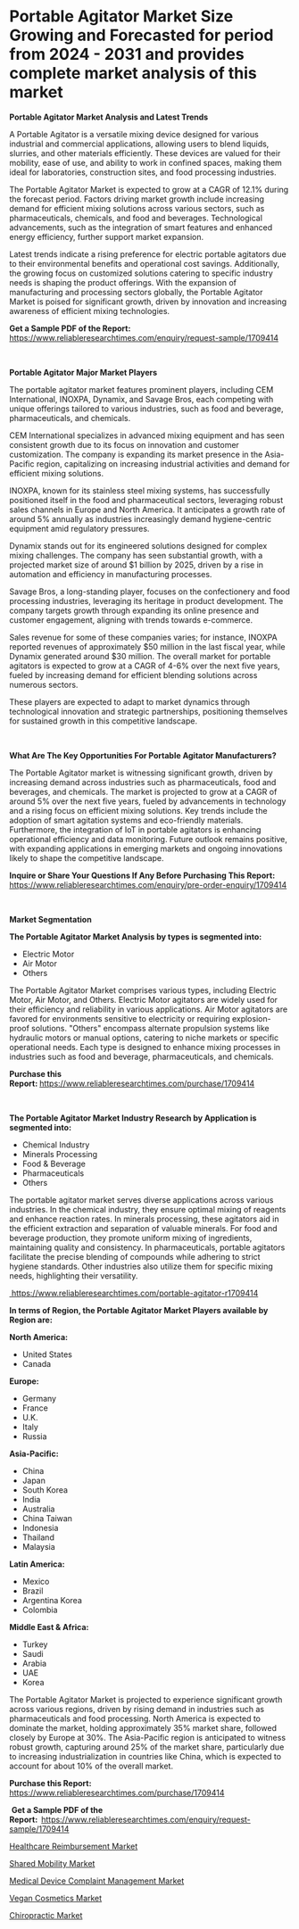 <p><h1>Portable Agitator Market Size Growing and Forecasted for period from 2024 - 2031 and provides complete market analysis of this market</h1></p><p><strong>Portable Agitator Market Analysis and Latest Trends</strong></p>
<p><p>A Portable Agitator is a versatile mixing device designed for various industrial and commercial applications, allowing users to blend liquids, slurries, and other materials efficiently. These devices are valued for their mobility, ease of use, and ability to work in confined spaces, making them ideal for laboratories, construction sites, and food processing industries.</p><p>The Portable Agitator Market is expected to grow at a CAGR of 12.1% during the forecast period. Factors driving market growth include increasing demand for efficient mixing solutions across various sectors, such as pharmaceuticals, chemicals, and food and beverages. Technological advancements, such as the integration of smart features and enhanced energy efficiency, further support market expansion. </p><p>Latest trends indicate a rising preference for electric portable agitators due to their environmental benefits and operational cost savings. Additionally, the growing focus on customized solutions catering to specific industry needs is shaping the product offerings. With the expansion of manufacturing and processing sectors globally, the Portable Agitator Market is poised for significant growth, driven by innovation and increasing awareness of efficient mixing technologies.</p></p>
<p><strong>Get a Sample PDF of the Report:&nbsp;</strong> <a href="https://www.reliableresearchtimes.com/enquiry/request-sample/1709414?utm_campaign=1606&utm_medium=2&utm_source=Github&utm_content=ia&utm_term=21102024&utm_id=portable-agitator">https://www.reliableresearchtimes.com/enquiry/request-sample/1709414</a></p>
<p>&nbsp;</p>
<p><strong>Portable Agitator Major Market Players</strong></p>
<p><p>The portable agitator market features prominent players, including CEM International, INOXPA, Dynamix, and Savage Bros, each competing with unique offerings tailored to various industries, such as food and beverage, pharmaceuticals, and chemicals.</p><p>CEM International specializes in advanced mixing equipment and has seen consistent growth due to its focus on innovation and customer customization. The company is expanding its market presence in the Asia-Pacific region, capitalizing on increasing industrial activities and demand for efficient mixing solutions. </p><p>INOXPA, known for its stainless steel mixing systems, has successfully positioned itself in the food and pharmaceutical sectors, leveraging robust sales channels in Europe and North America. It anticipates a growth rate of around 5% annually as industries increasingly demand hygiene-centric equipment amid regulatory pressures.</p><p>Dynamix stands out for its engineered solutions designed for complex mixing challenges. The company has seen substantial growth, with a projected market size of around $1 billion by 2025, driven by a rise in automation and efficiency in manufacturing processes. </p><p>Savage Bros, a long-standing player, focuses on the confectionery and food processing industries, leveraging its heritage in product development. The company targets growth through expanding its online presence and customer engagement, aligning with trends towards e-commerce.</p><p>Sales revenue for some of these companies varies; for instance, INOXPA reported revenues of approximately $50 million in the last fiscal year, while Dynamix generated around $30 million. The overall market for portable agitators is expected to grow at a CAGR of 4-6% over the next five years, fueled by increasing demand for efficient blending solutions across numerous sectors. </p><p>These players are expected to adapt to market dynamics through technological innovation and strategic partnerships, positioning themselves for sustained growth in this competitive landscape.</p></p>
<p>&nbsp;</p>
<p><strong>What Are The Key Opportunities For Portable Agitator Manufacturers?</strong></p>
<p><p>The Portable Agitator market is witnessing significant growth, driven by increasing demand across industries such as pharmaceuticals, food and beverages, and chemicals. The market is projected to grow at a CAGR of around 5% over the next five years, fueled by advancements in technology and a rising focus on efficient mixing solutions. Key trends include the adoption of smart agitation systems and eco-friendly materials. Furthermore, the integration of IoT in portable agitators is enhancing operational efficiency and data monitoring. Future outlook remains positive, with expanding applications in emerging markets and ongoing innovations likely to shape the competitive landscape.</p></p>
<p><strong>Inquire or Share Your Questions If Any Before Purchasing This Report:</strong> <a href="https://www.reliableresearchtimes.com/enquiry/pre-order-enquiry/1709414?utm_campaign=1606&utm_medium=2&utm_source=Github&utm_content=ia&utm_term=21102024&utm_id=portable-agitator">https://www.reliableresearchtimes.com/enquiry/pre-order-enquiry/1709414</a></p>
<p>&nbsp;</p>
<p><strong>Market Segmentation</strong></p>
<p><strong>The Portable Agitator Market Analysis by types is segmented into:</strong></p>
<p><ul><li>Electric Motor</li><li>Air Motor</li><li>Others</li></ul></p>
<p><p>The Portable Agitator Market comprises various types, including Electric Motor, Air Motor, and Others. Electric Motor agitators are widely used for their efficiency and reliability in various applications. Air Motor agitators are favored for environments sensitive to electricity or requiring explosion-proof solutions. "Others" encompass alternate propulsion systems like hydraulic motors or manual options, catering to niche markets or specific operational needs. Each type is designed to enhance mixing processes in industries such as food and beverage, pharmaceuticals, and chemicals.</p></p>
<p><strong>Purchase this Report:&nbsp;</strong><a href="https://www.reliableresearchtimes.com/purchase/1709414?utm_campaign=1606&utm_medium=2&utm_source=Github&utm_content=ia&utm_term=21102024&utm_id=portable-agitator">https://www.reliableresearchtimes.com/purchase/1709414</a></p>
<p>&nbsp;</p>
<p><strong>The Portable Agitator Market Industry Research by Application is segmented into:</strong></p>
<p><ul><li>Chemical Industry</li><li>Minerals Processing</li><li>Food & Beverage</li><li>Pharmaceuticals</li><li>Others</li></ul></p>
<p><p>The portable agitator market serves diverse applications across various industries. In the chemical industry, they ensure optimal mixing of reagents and enhance reaction rates. In minerals processing, these agitators aid in the efficient extraction and separation of valuable minerals. For food and beverage production, they promote uniform mixing of ingredients, maintaining quality and consistency. In pharmaceuticals, portable agitators facilitate the precise blending of compounds while adhering to strict hygiene standards. Other industries also utilize them for specific mixing needs, highlighting their versatility.</p></p>
<p><a href="https://www.reliableresearchtimes.com/portable-agitator-r1709414?utm_campaign=1606&utm_medium=2&utm_source=Github&utm_content=ia&utm_term=21102024&utm_id=portable-agitator">&nbsp;https://www.reliableresearchtimes.com/portable-agitator-r1709414</a></p>
<p><strong>In terms of Region, the Portable Agitator Market Players available by Region are:</strong></p>
<p>
    <p> <strong> North America: </strong>
        <ul>
            <li>United States</li>
            <li>Canada</li>
        </ul>
        </p> 
    <p> <strong> Europe: </strong>
        <ul>
            <li>Germany</li>
            <li>France</li>
            <li>U.K.</li>
            <li>Italy</li>
            <li>Russia</li>
        </ul>
        </p> 
    <p> <strong> Asia-Pacific: </strong>
        <ul>
            <li>China</li>
            <li>Japan</li>
            <li>South Korea</li>
            <li>India</li>
            <li>Australia</li>
            <li>China Taiwan</li>
            <li>Indonesia</li>
            <li>Thailand</li>
            <li>Malaysia</li>
        </ul>
        </p> 
    <p> <strong> Latin America: </strong>
        <ul>
            <li>Mexico</li>
            <li>Brazil</li>
            <li>Argentina Korea</li>
            <li>Colombia</li>
        </ul>
        </p> 
    <p> <strong> Middle East & Africa: </strong>
        <ul>
            <li>Turkey</li>
            <li>Saudi</li>
            <li>Arabia</li>
            <li>UAE</li>
            <li>Korea</li>
        </ul>
    </p>
    </p>
<p><p>The Portable Agitator Market is projected to experience significant growth across various regions, driven by rising demand in industries such as pharmaceuticals and food processing. North America is expected to dominate the market, holding approximately 35% market share, followed closely by Europe at 30%. The Asia-Pacific region is anticipated to witness robust growth, capturing around 25% of the market share, particularly due to increasing industrialization in countries like China, which is expected to account for about 10% of the overall market.</p></p>
<p><strong>Purchase this Report: </strong><a href="https://www.reliableresearchtimes.com/purchase/1709414?utm_campaign=1606&utm_medium=2&utm_source=Github&utm_content=ia&utm_term=21102024&utm_id=portable-agitator">https://www.reliableresearchtimes.com/purchase/1709414</a></p>
<p>&nbsp;<strong>Get a Sample PDF of the Report:&nbsp;&nbsp;</strong><a href="https://www.reliableresearchtimes.com/enquiry/request-sample/1709414?utm_campaign=1606&utm_medium=2&utm_source=Github&utm_content=ia&utm_term=21102024&utm_id=portable-agitator">https://www.reliableresearchtimes.com/enquiry/request-sample/1709414</a></p>
<p><strong></strong></p>
<p><p><a href="https://www.linkedin.com/pulse/healthcare-reimbursement-market-navigating-challenges-unlocking-4qb5e?utm_campaign=1606&utm_medium=2&utm_source=Github&utm_content=ia&utm_term=21102024&utm_id=portable-agitator">Healthcare Reimbursement Market</a></p><p><a href="https://www.linkedin.com/pulse/shared-mobility-ecosystem-mapping-innovation-value-chains-plgze?utm_campaign=1606&utm_medium=2&utm_source=Github&utm_content=ia&utm_term=21102024&utm_id=portable-agitator">Shared Mobility Market</a></p><p><a href="https://www.linkedin.com/pulse/strategic-roadmap-success-global-medical-device-complaint-zon9c?utm_campaign=1606&utm_medium=2&utm_source=Github&utm_content=ia&utm_term=21102024&utm_id=portable-agitator">Medical Device Complaint Management Market</a></p><p><a href="https://www.linkedin.com/pulse/global-vegan-cosmetics-market-trends-forecasts-strategic-analysis-kskhc?utm_campaign=1606&utm_medium=2&utm_source=Github&utm_content=ia&utm_term=21102024&utm_id=portable-agitator">Vegan Cosmetics Market</a></p><p><a href="https://www.linkedin.com/pulse/chiropractic-market-evolution-key-trends-regional-dynamics-zc5ce?utm_campaign=1606&utm_medium=2&utm_source=Github&utm_content=ia&utm_term=21102024&utm_id=portable-agitator">Chiropractic Market</a></p></p>